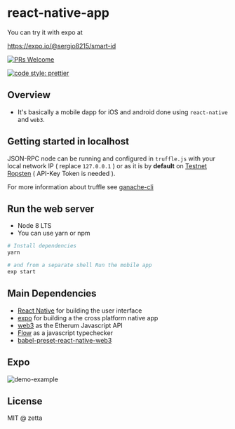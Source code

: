 # react-native-app

You can try it with expo at

https://expo.io/@sergio8215/smart-id



[![PRs Welcome](https://img.shields.io/badge/PRs-welcome-brightgreen.svg)](https://gitlab.com/dapps/react-native-web3-sample)

[![code style: prettier](https://img.shields.io/badge/code_style-prettier-ff69b4.svg?style=flat-square)](https://github.com/prettier/prettier)

## Overview

* It's basically a mobile dapp for iOS and android done using `react-native` and `web3`.

## Getting started in localhost

JSON-RPC node can be running and configured in `truffle.js` with your local network IP ( replace `127.0.0.1` ) or as it is by **default** on [Testnet Ropsten](https://ropsten.etherscan.io/) ( API-Key Token is needed ).

For more information about truffle see [ganache-cli](https://github.com/trufflesuite/ganache-cli)

## Run the web server

* Node 8 LTS
* You can use yarn or npm

```bash
# Install dependencies
yarn

# and from a separate shell Run the mobile app
exp start
```

## Main Dependencies

* [React Native](https://facebook.github.io/react-native/) for building the user interface
* [expo](https://expo.io) for building a the cross platform native app
* [web3](https://github.com/ethereum/web3.js) as the Etherum Javascript API
* [Flow](https://flow.org/) as a javascript typechecker
* [babel-preset-react-native-web3](https://github.com/agrcrobles/babel-preset-react-native-web3)

## Expo

![demo-example](https://gitlab.com/dapps/react-native-web3-sample/raw/master/assets/demo.png)

## License

MIT @ zetta
